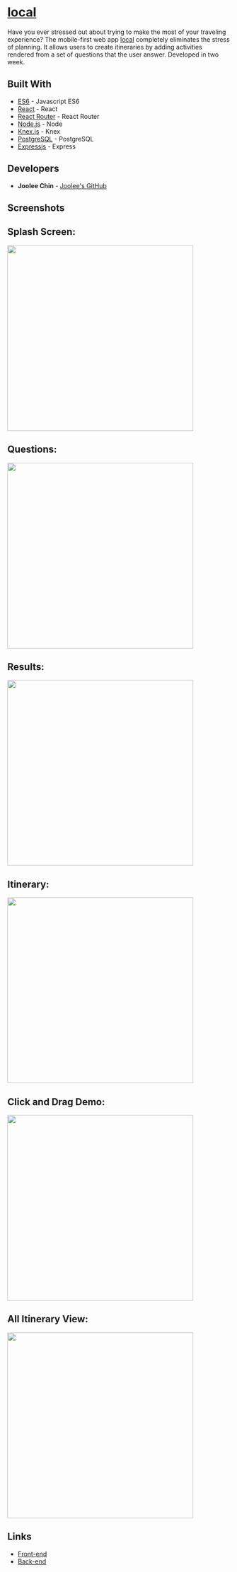 # [local](http://local-app.surge.sh/) 
Have you ever stressed out about trying to make the most of your traveling experience? The mobile-first web app [local](http://local-app.surge.sh/) completely eliminates the stress of planning. It allows users to create itineraries by adding activities rendered from a set of questions that the user answer.
Developed in two week.
## Built With 
* [ES6](http://es6-features.org/) - Javascript ES6 
* [React](https://reactjs.org/) - React 
* [React Router](https://github.com/ReactTraining/react-router) - React Router
* [Node.js](https://nodejs.org/en/) - Node 
* [Knex.js](http://knexjs.org/) - Knex 
* [PostgreSQL](https://www.postgresql.org/) - PostgreSQL 
* [Expressjs](https://expressjs.com/) - Express 

## Developers 
* **Joolee Chin** - [Joolee's GitHub](https://github.com/jooleechin) 

## Screenshots

## Splash Screen:
<img src="./src/assests/splash.png" width="420">

## Questions:
<img src="./src/assests/localDemo.gif" width="420">

## Results:
<img src="./src/assests/results.png" width="420">

## Itinerary:
<img src="./src/assests/itin.png" width="420">

## Click and Drag Demo:
<img src="./src/assests/clickandDrag.gif" width="420">

## All Itinerary View:
<img src="./src/assests/all.png" width="420">

## Links 
* [Front-end](https://github.com/jooleechin/local-frontend) 
* [Back-end](https://github.com/jooleechin/local-backend)

